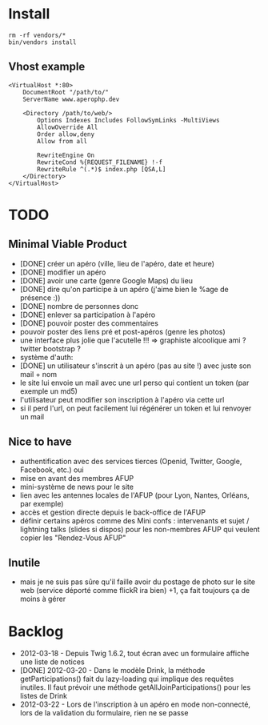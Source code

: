 # Install

    rm -rf vendors/*
    bin/vendors install

## Vhost example


    <VirtualHost *:80>
        DocumentRoot "/path/to/"
        ServerName www.aperophp.dev

        <Directory /path/to/web/>
            Options Indexes Includes FollowSymLinks -MultiViews
            AllowOverride All
            Order allow,deny
            Allow from all
 
            RewriteEngine On
            RewriteCond %{REQUEST_FILENAME} !-f
            RewriteRule ^(.*)$ index.php [QSA,L]    
        </Directory>
    </VirtualHost>

# TODO

## Minimal Viable Product

* [DONE] créer un apéro (ville, lieu de l'apéro, date et heure)
* [DONE] modifier un apéro
* [DONE] avoir une carte (genre Google Maps) du lieu
* [DONE] dire qu'on participe à un apéro (j'aime bien le %age de présence :))
* [DONE] nombre de personnes donc
* [DONE] enlever sa participation à l'apéro
* [DONE] pouvoir poster des commentaires
* pouvoir poster des liens pré et post-apéros (genre les photos)
* une interface plus jolie que l'acutelle !!! => graphiste alcoolique ami ? twitter bootstrap ?
* système d'auth:
 * [DONE] un utilisateur s'inscrit à un apéro (pas au site !) avec juste son mail + nom
 * le site lui envoie un mail avec une url perso qui contient un token (par exemple un md5)
 * l'utilisateur peut modifier son inscription à l'apéro via cette url
 * si il perd l'url, on peut facilement lui régénérer un token et lui renvoyer un mail

## Nice to have

* authentification avec des services tierces (Openid, Twitter, Google, Facebook, etc.) oui 
* mise en avant des membres AFUP
* mini-système de news pour le site
* lien avec les antennes locales de l'AFUP (pour Lyon, Nantes, Orléans, par exemple)
* accès et gestion directe depuis le back-office de l'AFUP
* définir certains apéros comme des Mini confs : intervenants et sujet / lightning talks (slides si dispos) pour les non-membres AFUP qui veulent copier les "Rendez-Vous AFUP"


## Inutile

* mais je ne suis pas sûre qu'il faille avoir du postage de photo sur le site web (service déporté comme flickR ira bien) +1, ça fait toujours ça de moins à gérer

# Backlog

* 2012-03-18 - Depuis Twig 1.6.2, tout écran avec un formulaire affiche une liste de notices
* [DONE] 2012-03-20 - Dans le modèle Drink, la méthode getParticipations() fait du lazy-loading qui implique des requêtes inutiles. Il faut prévoir une méthode getAllJoinParticipations() pour les listes de Drink
* 2012-03-22 - Lors de l'inscription à un apéro en mode non-connecté, lors de la validation du formulaire, rien ne se passe
